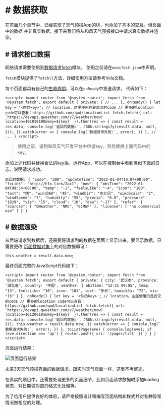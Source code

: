 <!-- 源地址: https://iot.mi.com/vela/quickapp/zh/guide/start/data-fetch.html -->

# # 数据获取

在前面几个章节中，已经实现了天气预报App的UI，也添加了基本的交互。但页面中的数据 并非真实数据，接下来我们将从和风天气预报接口中请求真实数据并渲染。

## # 请求接口数据

网络请求需要使用到[数据请求fetch](</vela/quickapp/zh/features/network/fetch.html>)模块， 使用之前请在`manifest.json`中声明。

`fetch`模块提供了`fetch()`方法，详细使用方法请参考Vela文档。

每个页面都具有自己的[生命周期](</vela/quickapp/zh/guide/framework/script/lifecycle.html>)，可以在`onReady`中发送请求， 代码如下：

``` <script> import router from '@system.router'; import fetch from '@system.fetch'; export default { private: { // ... }, onReady() { let key = '<你的key>'; // location，这里使用的是武汉的code // 更多的location code可以查看：https://github.com/qwd/LocationList fetch.fetch({ url: `https://devapi.qweather.com/v7/weather/now?location=101010100&key=${key}` }).then(res => { const result = res.data; console.log('返回的数据:', JSON.stringify(result.data, null, 2)); }).catch(error => { console.log(`数据请求失败:`, error); }) }, // ... } </script> ```

> 使用之前，请到和风天气开发平台中申请key，然后替换上面代码中的key。

添加上述代码并替换合法的key后，运行App，可以在控制台中看到类似下面的日志，说明请求成功。

``` 返回的数据: { "code": "200", "updateTime": "2022-01-04T10:07+08:00", "fxLink": "http://hfx.link/2ax1", "now": { "obsTime": "2022-01-04T09:54+08:00", "temp": "-1", "feelsLike": "-4", "icon": "100", "text": "晴", "wind360": "45", "windDir": "东北风", "windScale": "2", "windSpeed": "7", "humidity": "55", "precip": "0.0", "pressure": "1029", "vis": "15", "cloud": "10", "dew": "-17" }, "refer": { "sources": [ "QWeather", "NMC", "ECMWF" ], "license": [ "no commercial use" ] } } ```

## # 数据渲染

从后端请求到数据后，还需要将请求到的数据在页面上显示出来。要显示数据，只需要更改 [页面数据对象](</vela/quickapp/zh/guide/framework/script/page-data.html>)上的对应数据即可：

``` this.weather = result.data.now; ```

最终页面完整的JavaScript代码如下：

``` <script> import router from '@system.router'; import fetch from '@system.fetch'; export default { private: { city: '武汉市', province: '湖北省', country: '中国', weather: { obsTime: "12-21 09:05", temp: "13", feelsLike: "10", icon: "101", text: "多云", humidity: "72", vis: "16" } }, onReady() { let key = '<你的key>'; // location，这里使用的是武汉的code // 更多的location code可以查看：https://github.com/qwd/LocationList fetch.fetch({ url: `https://devapi.qweather.com/v7/weather/now?location=101200101&key=${key}` }).then(res => { const result = res.data; console.log('返回的数据:', JSON.stringify(result.data, null, 2)); this.weather = result.data.now; }).catch(error => { console.log(`数据请求失败:`, error); }) }, toListPage(eve) { console.log(eve); if (eve.direction === 'up') { router.push({ uri: '/pages/list' }) } } } </script> ```

页面运行结果：

![页面运行结果](../../images/api-wuhan-now.f0108325.png)

未来3天天气预报界面的数据请求，跟实时天气页面一样，这里不再赘述。

在真实的项目中，还需要处理更多的页面细节，比如页面请求数据时添加loading状态、对日期做对应的格式化处理等。

为了给用户提供良好的体验，请严格按照设计稿编写页面结构和样式并对各种异常情况做相应的处理。
